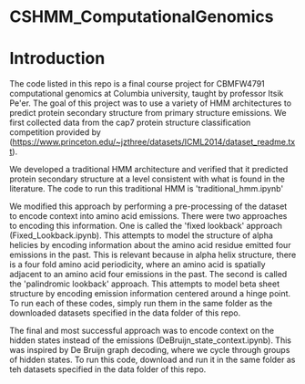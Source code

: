 # CSHMM_ComputationalGenomics

# Introduction
The code listed in this repo is a final course project for CBMFW4791 computational genomics at Columbia university, taught by professor Itsik Pe'er.  The goal of this project was to use a variety of HMM architectures to predict protein secondary structure from primary structure emissions.  We first collected data from the cap7 protein structure classification competition provided by (https://www.princeton.edu/~jzthree/datasets/ICML2014/dataset_readme.txt).  


We developed a traditional HMM architecture and verified that it predicted protein secondary structure at a level consistent with what is found in the literature.  The code to run this traditional HMM is 'traditional_hmm.ipynb'

We modified this approach by performing a pre-processing of the dataset to encode context into amino acid emissions.  There were two approaches to encoding this information.  One is called the 'fixed lookback' approach (Fixed_Lookback.ipynb).  This attempts to model the structure of alpha helicies by encoding information about the amino acid residue emitted four emissions in the past.  This is relevant because in alpha helix structure, there is a four fold amino acid periodicity, where an amino acid is spatially adjacent to an amino acid four emissions in the past.  The second is called the 'palindromic lookback' approach.  This attempts to model beta sheet structure by encoding emission information centered around a hinge point.  To run each of these codes, simply run them in the same folder as the downloaded datasets specified in the data folder of this repo.

The final and most successful approach was to encode context on the hidden states instead of the emissions (DeBruijn_state_context.ipynb).  This was inspired by De Bruijn graph decoding, where we cycle through groups of hidden states.  To run this code, download and run it in the same folder as teh datasets specified in the data folder of this repo.



